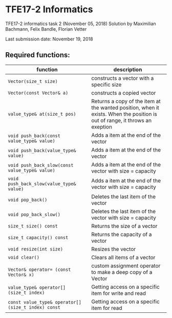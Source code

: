 # TFE17-2 Informatics
TFE17-2 informatics task 2 (November 05, 2018)
Solution by Maximilian Bachmann, Felix Bandle, Florian Vetter

Last submission date: November 19, 2018

## Required functions:

| function                                            | description                                                                                                                 |
|-----------------------------------------------------|-----------------------------------------------------------------------------------------------------------------------------|
| `Vector(size_t size)`                               | constructs a vector with a specific size                                                                                    |
| `Vector(const Vector& a)`                           | constructs a copied vector                                                                                                  |
| `value_type& at(size_t pos)`                        | Returns a copy of the item at the wanted position, when it exists. When the position is out of range, it throws an exeption |
| `void push_back(const value_type& value)`           | Adds a item at the end of the vector                                                                                        |
| `void push_back(value_type& value)`                 | Adds a item at the end of the vector                                                                                        |
| `void push_back_slow(const value_type& value)`      | Adds a item at the end of the vector with size = capacity                                                                   |
| `void push_back_slow(value_type& value)`            | Adds a item at the end of the vector with size = capacity                                                                   |
| `void pop_back()`                                   | Deletes the last item of the vector                                                                                         |
| `void pop_back_slow()`                              | Deletes the last item of the vector with size = capacity                                                                    |
| `size_t size() const`                               | Returns the size of a vector                                                                                                |
| `size_t capacity() const`                           | Returns the capacity of a vector                                                                                            |
| `void resize(int size)`                             | Resizes the vector                                                                                                          |
| `void clear()`                                      | Clears all items of a vector                                                                                                |
| `Vector& operator= (const Vector& x)`               | custom assignment operator to make a deep copy of a Vector                                                                  |
| `value_type& operator[] (size_t index)`             | Getting access on a specific item for write and read                                                                        |
| `const value_type& operator[] (size_t index) const` | Getting access on a specific item for read                                                                                  |
